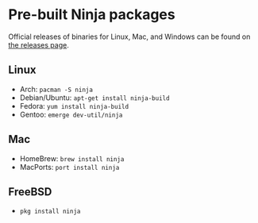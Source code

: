 # Pre-built Ninja packages

Official releases of binaries for Linux, Mac, and Windows can be found on [the releases page](https://github.com/ninja-build/ninja/releases).

## Linux

* Arch: `pacman -S ninja`
* Debian/Ubuntu: `apt-get install ninja-build`
* Fedora: `yum install ninja-build`
* Gentoo: `emerge dev-util/ninja`

## Mac

* HomeBrew: `brew install ninja`
* MacPorts: `port install ninja`

## FreeBSD

* `pkg install ninja`
